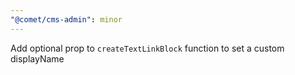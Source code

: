 ```yaml
---
"@comet/cms-admin": minor
---
```


Add optional prop to `createTextLinkBlock` function to set a custom displayName
